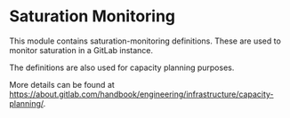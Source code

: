 # Saturation Monitoring

This module contains saturation-monitoring definitions. These are used to monitor saturation in a GitLab instance.

The definitions are also used for capacity planning purposes.

More details can be found at <https://about.gitlab.com/handbook/engineering/infrastructure/capacity-planning/>.
